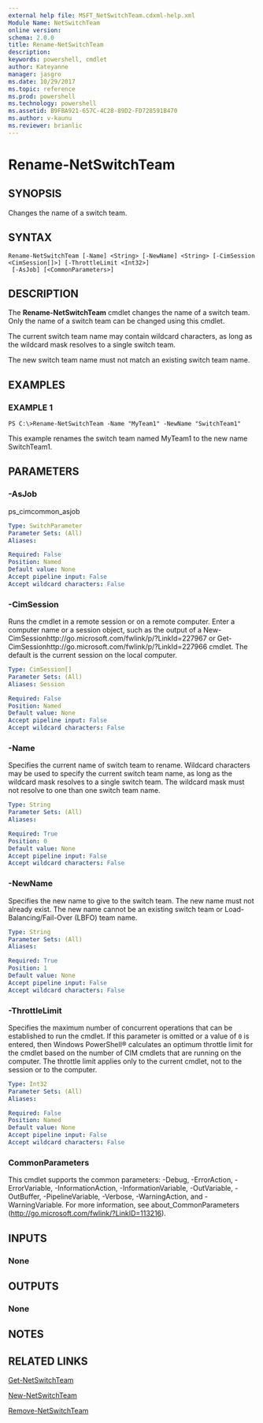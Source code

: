 ```yaml
---
external help file: MSFT_NetSwitchTeam.cdxml-help.xml
Module Name: NetSwitchTeam
online version: 
schema: 2.0.0
title: Rename-NetSwitchTeam
description: 
keywords: powershell, cmdlet
author: Kateyanne
manager: jasgro
ms.date: 10/29/2017
ms.topic: reference
ms.prod: powershell
ms.technology: powershell
ms.assetid: B9FBA921-657C-4C28-89D2-FD728591B470
ms.author: v-kaunu
ms.reviewer: brianlic
---
```


# Rename-NetSwitchTeam

## SYNOPSIS
Changes the name of a switch team.

## SYNTAX

```
Rename-NetSwitchTeam [-Name] <String> [-NewName] <String> [-CimSession <CimSession[]>] [-ThrottleLimit <Int32>]
 [-AsJob] [<CommonParameters>]
```

## DESCRIPTION
The **Rename-NetSwitchTeam** cmdlet changes the name of a switch team.
Only the name of a switch team can be changed using this cmdlet.

The current switch team name may contain wildcard characters, as long as the wildcard mask resolves to a single switch team.

The new switch team name must not match an existing switch team name.

## EXAMPLES

### EXAMPLE 1
```
PS C:\>Rename-NetSwitchTeam -Name "MyTeam1" -NewName "SwitchTeam1"
```

This example renames the switch team named MyTeam1 to the new name SwitchTeam1.

## PARAMETERS

### -AsJob
ps_cimcommon_asjob

```yaml
Type: SwitchParameter
Parameter Sets: (All)
Aliases: 

Required: False
Position: Named
Default value: None
Accept pipeline input: False
Accept wildcard characters: False
```

### -CimSession
Runs the cmdlet in a remote session or on a remote computer.
Enter a computer name or a session object, such as the output of a New-CimSessionhttp://go.microsoft.com/fwlink/p/?LinkId=227967 or Get-CimSessionhttp://go.microsoft.com/fwlink/p/?LinkId=227966 cmdlet.
The default is the current session on the local computer.

```yaml
Type: CimSession[]
Parameter Sets: (All)
Aliases: Session

Required: False
Position: Named
Default value: None
Accept pipeline input: False
Accept wildcard characters: False
```

### -Name
Specifies the current name of switch team to rename.
Wildcard characters may be used to specify the current switch team name, as long as the wildcard mask resolves to a single switch team.
The wildcard mask must not resolve to one than one switch team name.

```yaml
Type: String
Parameter Sets: (All)
Aliases: 

Required: True
Position: 0
Default value: None
Accept pipeline input: False
Accept wildcard characters: False
```

### -NewName
Specifies the new name to give to the switch team.
The new name must not already exist.
The new name cannot be an existing switch team or Load-Balancing/Fail-Over (LBFO) team name.

```yaml
Type: String
Parameter Sets: (All)
Aliases: 

Required: True
Position: 1
Default value: None
Accept pipeline input: False
Accept wildcard characters: False
```

### -ThrottleLimit
Specifies the maximum number of concurrent operations that can be established to run the cmdlet.
If this parameter is omitted or a value of `0` is entered, then Windows PowerShell® calculates an optimum throttle limit for the cmdlet based on the number of CIM cmdlets that are running on the computer.
The throttle limit applies only to the current cmdlet, not to the session or to the computer.

```yaml
Type: Int32
Parameter Sets: (All)
Aliases: 

Required: False
Position: Named
Default value: None
Accept pipeline input: False
Accept wildcard characters: False
```

### CommonParameters
This cmdlet supports the common parameters: -Debug, -ErrorAction, -ErrorVariable, -InformationAction, -InformationVariable, -OutVariable, -OutBuffer, -PipelineVariable, -Verbose, -WarningAction, and -WarningVariable. For more information, see about_CommonParameters (http://go.microsoft.com/fwlink/?LinkID=113216).

## INPUTS

### None

## OUTPUTS

### None

## NOTES

## RELATED LINKS

[Get-NetSwitchTeam](./Get-NetSwitchTeam.md)

[New-NetSwitchTeam](./New-NetSwitchTeam.md)

[Remove-NetSwitchTeam](./Remove-NetSwitchTeam.md)


